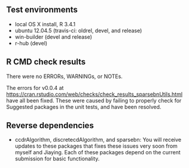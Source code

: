 ## Test environments
* local OS X install, R 3.4.1
* ubuntu 12.04.5 (travis-ci: oldrel, devel, and release)
* win-builder (devel and release)
* r-hub (devel)

## R CMD check results
There were no ERRORs, WARNINGs, or NOTEs.

The errors for v0.0.4 at https://cran.rstudio.com/web/checks/check_results_sparsebnUtils.html have all been fixed. These were caused by failing to properly check for Suggested packages in the unit tests, and have been resolved. 

## Reverse dependencies

* ccdrAlgorithm, discretecdAlgorithm, and sparsebn: You will receive updates to these packages that fixes these issues very soon from myself and Jiaying. Each of these packages depend on the current submission for basic functionality.

